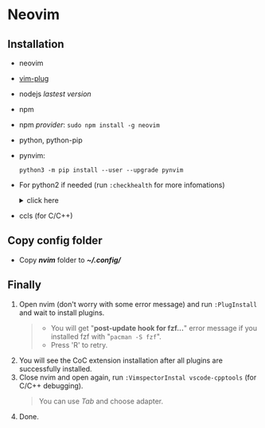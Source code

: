 # Neovim
## Installation
- neovim
- [vim-plug](https://github.com/junegunn/vim-plug)
- nodejs *lastest version*
- npm
- npm *provider*: `sudo npm install -g neovim`
- python, python-pip
- pynvim:
    ```
    python3 -m pip install --user --upgrade pynvim
    ```
- For python2 if needed (run `:checkhealth` for more infomations)
  <details>
    <summary>click here</summary>
  
    - python2, python2-pip
      > If you can't find the ***python2-pip*** package, see this [documentation](https://pip.pypa.io/en/latest/installation/).
      >> Remember to replace `python` with `python2` to install pip2.
    - pynvim:
        ```
        python2 -m pip install --user --upgrade pynvim 
        ```
  </details>

- ccls (for C/C++)
## Copy config folder
- Copy ***nvim*** folder to ***~/.config/***
## Finally
1. Open nvim (don't worry with some error message) and run `:PlugInstall` and wait to install plugins.
   > - You will get "**post-update hook for fzf...**" error message if you installed fzf with "`pacman -S fzf`".
   > - Press 'R' to retry.
2. You will see the CoC extension installation after all plugins are successfully installed.
3. Close nvim and open again, run `:VimspectorInstal vscode-cpptools` (for C/C++ debugging).
   > You can use *Tab* and choose adapter.
4. Done.
